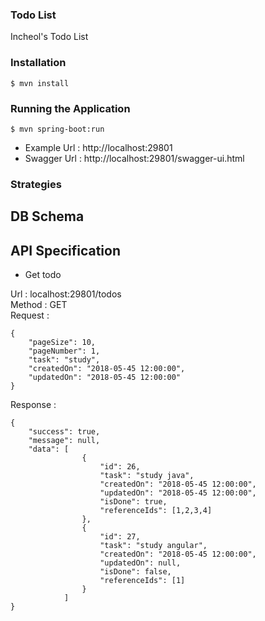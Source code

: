 ### Todo List
Incheol's Todo List

### Installation
```
$ mvn install
```

### Running the Application
```
$ mvn spring-boot:run
```

- Example Url : http://localhost:29801
- Swagger Url : http://localhost:29801/swagger-ui.html

### Strategies

## DB Schema

## API Specification

- Get todo

Url : localhost:29801/todos <br />
Method : GET <br />
Request : 
```
{
	"pageSize": 10,
	"pageNumber": 1,
	"task": "study",
	"createdOn": "2018-05-45 12:00:00",
	"updatedOn": "2018-05-45 12:00:00"
}
```
Response :
```
{
	"success": true,
	"message": null,
	"data": [
				{
					"id": 26,
					"task": "study java",
					"createdOn": "2018-05-45 12:00:00",
					"updatedOn": "2018-05-45 12:00:00",
					"isDone": true,
					"referenceIds": [1,2,3,4]
				},
				{
					"id": 27,
					"task": "study angular",
					"createdOn": "2018-05-45 12:00:00",
					"updatedOn": null,
					"isDone": false,
					"referenceIds": [1]
				}
			]
}
```










